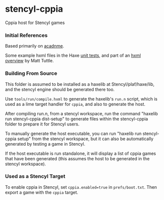 # stencyl-cppia
Cppia host for Stencyl games

### Initial References

Based primarily on [acadnme](https://github.com/nmehost/acadnme).

Some example hxml files in the Haxe [unit tests](https://github.com/HaxeFoundation/haxe/tree/development/tests/unit), and part of an [hxml overview](http://matttuttle.com/2015/06/hxml-overview/) by Matt Tuttle.

### Building From Source

This folder is assumed to be installed as a haxelib at Stencyl/plaf/haxe/lib, and the stencyl engine should be generated there too.

Use `tools/run/compile.hxml` to generate the haxelib's `run.n` script, which is used as a lime target handler for `cppia`, and also to generate the host.

After compiling run.n, from a stencyl workspace, run the command "haxelib run stencyl-cppia dist-setup" to generate files within the stencyl-cppia folder to prepare it for Stencyl users.

To manually generate the host executable, you can run "haxelib run stencyl-cppia setup" from the stencyl workspace, but it can also be automatically generated by testing a game in Stencyl.

If the host executable is run standalone, it will display a list of cppia games that have been generated (this assumes the host to be generated in the stencyl workspace).

### Used as a Stencyl Target

To enable cppia in Stencyl, set `cppia.enabled=true` in `prefs/boot.txt`. Then export a game with the `cppia` target.
